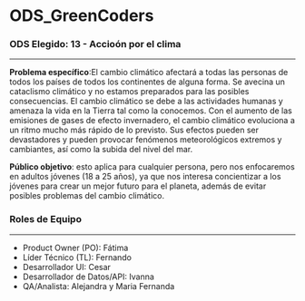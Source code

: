 # ODS_GreenCoders
### ODS Elegido: 13 - Accioón por el clima
---
**Problema específico**:El cambio climático afectará a todas las personas de todos los países de todos los continentes de alguna forma. Se avecina un cataclismo climático y no estamos preparados para las posibles consecuencias. El cambio climático se debe a las actividades humanas y amenaza la vida en la Tierra tal como la conocemos. Con el aumento de las emisiones de gases de efecto invernadero, el cambio climático evoluciona a un ritmo mucho más rápido de lo previsto. Sus efectos pueden ser devastadores y pueden provocar fenómenos meteorológicos extremos y cambiantes, así como la subida del nivel del mar.

**Público objetivo**: esto aplica para cualquier persona, pero nos enfocaremos en adultos jóvenes (18 a 25 años), ya que nos interesa concientizar a los jóvenes para crear un mejor futuro para el planeta, además de evitar posibles problemas del cambio climático.

### Roles de Equipo
---
- Product Owner (PO): Fátima
- Líder Técnico (TL): Fernando
- Desarrollador UI: Cesar
- Desarrollador de Datos/API: Ivanna
- QA/Analista: Alejandra y Maria Fernanda
